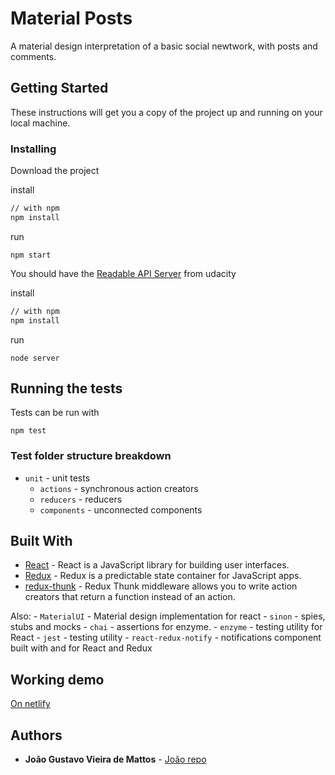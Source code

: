 # Material Posts

A material design interpretation of a basic social newtwork, with posts and comments.

## Getting Started

These instructions will get you a copy of the project up and running on your local machine.

### Installing

Download the project

install

```sh
// with npm
npm install
```

run

```
npm start
```

You should have the [Readable API Server](https://github.com/udacity/reactnd-project-readable-starter) from udacity

install

```sh
// with npm
npm install
```

run

```
node server
```

## Running the tests

Tests can be run with

```
npm test
```

### Test folder structure breakdown

- `unit` - unit tests
  - `actions` - synchronous action creators
  - `reducers` - reducers
  - `components` - unconnected components

## Built With

- [React](https://github.com/facebook/react) - React is a JavaScript library for building user interfaces.
- [Redux](https://github.com/reduxjs/redux) - Redux is a predictable state container for JavaScript apps.
- [redux-thunk](https://rometools.github.io/rome/) - Redux Thunk middleware allows you to write action creators that return a function instead of an action.

Also: - `MaterialUI` - Material design implementation for react - `sinon` - spies, stubs and mocks - `chai` - assertions for enzyme. - `enzyme` - testing utility for React - `jest` - testing utility - `react-redux-notify` - notifications component built with and for React and Redux

## Working demo

[On netlify](https://quirky-euler-8ee8af.netlify.com/)

## Authors

- **João Gustavo Vieira de Mattos** - [João repo](https://github.com/jgdemattos)
